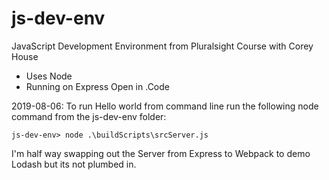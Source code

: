 # js-dev-env
JavaScript Development Environment from Pluralsight Course with Corey House

- Uses Node
- Running on Express
Open in .Code

2019-08-06: 
To run Hello world from command line run the following node command from the js-dev-env folder:

	js-dev-env> node .\buildScripts\srcServer.js

I'm half way swapping out the Server from Express to Webpack to demo Lodash but its not plumbed in.